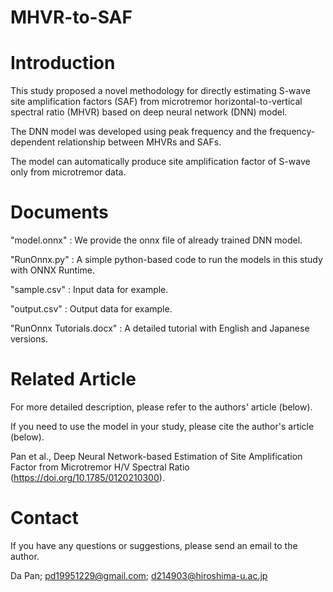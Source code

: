 # MHVR-to-SAF

# Introduction
This study proposed a novel methodology for directly estimating S-wave site amplification factors (SAF) from microtremor 
horizontal-to-vertical spectral ratio (MHVR) based on deep neural network (DNN) model. 

The DNN model was developed using peak frequency and the frequency-dependent relationship between MHVRs and SAFs.

The model can automatically produce site amplification factor of S-wave only from microtremor data.

# Documents
"model.onnx" : We provide the onnx file of already trained DNN model.

"RunOnnx.py" : A simple python-based code to run the models in this study with ONNX Runtime.

"sample.csv" : Input data for example.

"output.csv" : Output data for example.

"RunOnnx Tutorials.docx" : A detailed tutorial with English and Japanese versions.

# Related Article
For more detailed description, please refer to the authors' article (below).

If you need to use the model in your study, please cite the author's article (below).

Pan et al., Deep Neural Network-based Estimation of Site Amplification Factor from Microtremor H/V Spectral Ratio (https://doi.org/10.1785/0120210300).

# Contact
If you have any questions or suggestions, please send an email to the author.

Da Pan; pd19951229@gmail.com; d214903@hiroshima-u.ac.jp

